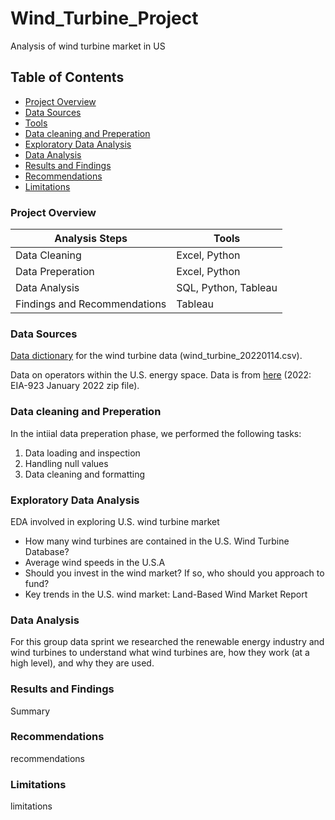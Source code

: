 # Wind_Turbine_Project
Analysis of wind turbine market in US

## Table of Contents

- [Project Overview](#project-overview)
- [Data Sources](#data-sources)
- [Tools](#tools)
- [Data cleaning and Preperation](#data-cleaning-and-preperation)
- [Exploratory Data Analysis](#exploratory-data-analysis)
- [Data Analysis](#data-analysis)
- [Results and Findings](#results-and-findings)
- [Recommendations](#recommendations)
- [Limitations](#limitations)

### Project Overview

|Analysis Steps|Tools|
|--------------|-----|
|Data Cleaning|Excel, Python|
|Data Preperation|Excel, Python|
|Data Analysis|SQL, Python, Tableau|
Findings and Recommendations|Tableau|


### Data Sources

[Data dictionary](https://eerscmap.usgs.gov/uswtdb/api-doc/) for the wind turbine data (wind_turbine_20220114.csv).

Data on operators within the U.S. energy space. Data is from [here](https://www.eia.gov/electricity/data/eia923/) (2022: EIA-923
January 2022 zip file).

### Data cleaning and Preperation

In the intiial data preperation phase, we performed the following tasks:
1. Data loading and inspection
2. Handling null values
3. Data cleaning and formatting

### Exploratory Data Analysis

EDA involved in exploring U.S. wind turbine market

- How many wind turbines are contained in the U.S. Wind Turbine Database?
- Average wind speeds in the U.S.A
- Should you invest in the wind market? If so, who should you
approach to fund?
- Key trends in the U.S. wind market: Land-Based Wind Market Report
  

### Data Analysis

For this group data sprint we researched the renewable energy industry and wind turbines to understand what wind
turbines are, how they work (at a high level), and why they are used.

### Results and Findings

Summary

### Recommendations

recommendations

### Limitations

limitations 









   
   
